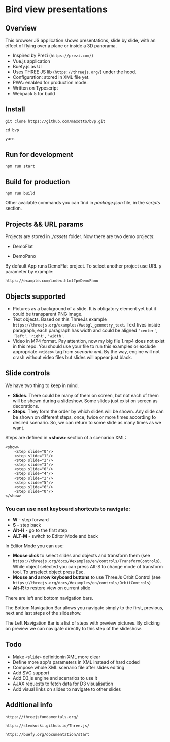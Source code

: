 # Bird view presentations

## Overview

This browser JS application shows presentations, slide by slide, with an effect of flying over a plane or inside a 3D panorama.

- Inspired by Prezi (`https://prezi.com/`)
- Vue.js application
- Buefy.js as UI
- Uses THREE JS lib (`https://threejs.org/`) under the hood.
- Configuration: stored in XML file yet.
- PWA: enabled for production mode.
- Written on Typescript
- Webpack 5 for build

## Install

`git clone https://github.com/maxotto/bvp.git`

`cd bvp`

`yarn`

## Run for development

`npm run start`

## Build for production

`npm run build`

Other available commands you can find in _package.json_ file, in the _scripts_ section.

## Projects && URL params

Projects are stored in _./assets_ folder. Now there are two demo projects:

- DemoFlat

- DemoPano

By default App runs DemoFlat project. To select another project use URL `p` parameter by example:

`https://example.com/index.html?p=DemoPano`

## Objects supported

- Pictures as a background of a slide. It is obligatory element yet but it could be transparent PNG image.
- Text objects. Based on this ThreeJs example `https://threejs.org/examples/#webgl_geometry_text`. Text lives inside paragraph, each paragraph has width and could be aligned `'center'`, `'left'`, `'right'`, `'width'`.
- Video in MP4 format. Pay attention, now my big file 1.mp4 does not exist in this repo. You should use your file to run this examples or exclude appropriate `<video>` tag from _scenario.xml_. By the way, engine will not crash without video files but slides will appear just black.

## Slide controls

We have two thing to keep in mind.

- **Slides**. There could be many of them on screen, but not each of them will be shown during a slideshow. Some slides just exist on screen as decorations.
- **Steps**. They form the order by which slides will be shown. Any slide can be shown on different steps, once, twice or more times according to desired scenario. So, we can return to some slide as many times as we want.

Steps are defined in **<**show**>** section of a scenarion XML:

```
<show>
    <step slide="0"/>
    <step slide="1"/>
    <step slide="2"/>
    <step slide="3"/>
    <step slide="0"/>
    <step slide="4"/>
    <step slide="2"/>
    <step slide="5"/>
    <step slide="6"/>
    <step slide="0"/>
</show>

```

### You can use next keyboard shortcuts to navigate:

- **W** - step forward
- **S** - step back
- **Alt-H** - go to the first step
- **ALT-M** - switch to Editor Mode and back

In Editor Mode you can use:

- **Mouse click** to select slides and objects and transform them (see `https://threejs.org/docs/#examples/en/controls/TransformControls`). While object selected you can press Alt-S to change mode of transform tool. To unselect object press Esc.
- **Mouse and arrow keyboard buttons** to use ThreeJs Orbit Control (see `https://threejs.org/docs/#examples/en/controls/OrbitControls`)
- **Alt-R** to restore view on current slide

There are left and bottom navigation bars.

The Bottom Navigation Bar allows you navigate simply to the first, previous, next and last steps of the slideshow.

The Left Navigation Bar is a list of steps with preview pictures. By clicking on preview we can navigate directly to this step of the slideshow.

## Todo

* Make `<slide>` definitionin XML more clear
* Define more app's parameters in XML instead of hard coded
* Compose whole XML scenario file after slides editing
* Add SVG support
* Add D3.js engine and scenarios to use it
* AJAX requests to fetch data for D3 visualisation 
* Add visual links on slides to navigate to other slides

## Additional info

`https://threejsfundamentals.org/`

`https://stemkoski.github.io/Three.js/`

`https://buefy.org/documentation/start`
